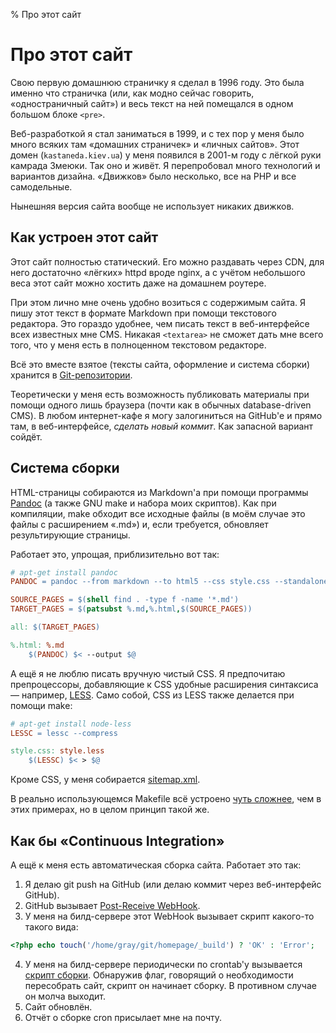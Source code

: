 % Про этот сайт

Про этот сайт
=============

Свою первую домашнюю страничку я сделал в 1996 году.
Это была именно что страничка
(или, как модно сейчас говорить, «одностраничный сайт»)
и весь текст на ней помещался в одном большом блоке ``<pre>``.

Веб-разработкой я стал заниматься в 1999,
и с тех пор у меня было много всяких там «домашних страничек» и «личных сайтов».
Этот домен (``kastaneda.kiev.ua``) у меня появился в 2001-м году
с лёгкой руки камрада Змеюки.
Так оно и живёт.
Я перепробовал много технологий и вариантов дизайна. 
«Движков» было несколько, все на PHP и все самодельные.

Нынешняя версия сайта вообще не использует никаких движков.

Как устроен этот сайт
---------------------

Этот сайт полностью статический. Его можно раздавать через CDN, для него
достаточно «лёгких» httpd вроде nginx, а с учётом небольшого веса этот сайт
можно хостить даже на домашнем роутере.

При этом лично мне очень удобно возиться с содержимым сайта.
Я пишу этот текст в формате Markdown при помощи текстового редактора.
Это гораздо удобнее,
чем писать текст в веб-интерфейсе всех известных мне CMS.
Никакая ``<textarea>`` не сможет дать мне всего того, что у меня есть
в полноценном текстовом редакторе.

Всё это вместе взятое (тексты сайта, оформление и система сборки)
хранится в [Git-репозитории][1].

Теоретически у меня есть возможность публиковать материалы при помощи
одного лишь браузера (почти как в обычных database-driven CMS).
В любом интернет-кафе я могу залогиниться на GitHub'е и прямо там,
в веб-интерфейсе, _сделать новый коммит_.
Как запасной вариант сойдёт.

Система сборки
--------------

HTML-страницы собираются из Markdown'а при помощи программы [Pandoc][2]
(а также GNU make и набора моих скриптов). Как при компиляции,
make обходит все исходные файлы
(в моём случае это файлы с расширением «.md»)
и, если требуется, обновляет результирующие страницы.

Работает это, упрощая, приблизительно вот так:

```Makefile
# apt-get install pandoc
PANDOC = pandoc --from markdown --to html5 --css style.css --standalone

SOURCE_PAGES = $(shell find . -type f -name '*.md')
TARGET_PAGES = $(patsubst %.md,%.html,$(SOURCE_PAGES))

all: $(TARGET_PAGES)

%.html: %.md
    $(PANDOC) $< --output $@
```

А ещё я не люблю писать вручную чистый CSS.
Я предпочитаю препроцессоры, добавляющие к CSS удобные
расширения синтаксиса — например, [LESS][3].
Само собой, CSS из LESS также делается при помощи make:

```Makefile
# apt-get install node-less
LESSC = lessc --compress

style.css: style.less
    $(LESSC) $< > $@
```

Кроме CSS, у меня собирается [sitemap.xml][4].

В реально использующемся Makefile всё устроено [чуть сложнее][5],
чем в этих примерах, но в целом принцип такой же.

Как бы «Continuous Integration»
-------------------------------

А ещё к меня есть автоматическая сборка сайта. Работает это так:

 1. Я делаю git push на GitHub
    (или делаю коммит через веб-интерфейс GitHub).
 2. GitHub вызывает [Post-Receive WebHook][6].
 3. У меня на билд-сервере этот WebHook
    вызывает скрипт какого-то такого вида:

```php
<?php echo touch('/home/gray/git/homepage/_build') ? 'OK' : 'Error';
```

 4. У меня на билд-сервере периодически по crontab'у
    вызывается [скрипт сборки][7]. Обнаружив флаг, говорящий
    о необходимости пересобрать сайт, скрипт он начинает сборку.
    В противном случае он молча выходит.
 5. Сайт обновлён.
 6. Отчёт о сборке cron присылает мне на почту.

[1]: https://github.com/kastaneda/homepage
[2]: http://johnmacfarlane.net/pandoc/
[3]: http://lesscss.org/
[4]: http://en.wikipedia.org/wiki/Sitemaps
[5]: https://github.com/kastaneda/homepage/blob/master/Makefile
[6]: https://help.github.com/articles/post-receive-hooks
[7]: https://github.com/kastaneda/homepage/blob/master/build.sh
